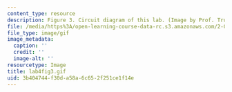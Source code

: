 ```yaml
---
content_type: resource
description: Figure 3. Circuit diagram of this lab. (Image by Prof. Trumper.)
file: /media/https%3A/open-learning-course-data-rc.s3.amazonaws.com/2-003-modeling-dynamics-and-control-i-spring-2005/3b404744f30da58a6c652f251ce1f14e_lab4fig3.gif
file_type: image/gif
image_metadata:
  caption: ''
  credit: ''
  image-alt: ''
resourcetype: Image
title: lab4fig3.gif
uid: 3b404744-f30d-a58a-6c65-2f251ce1f14e
---
```

